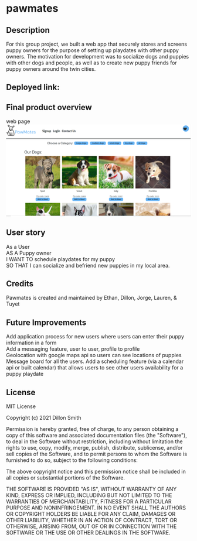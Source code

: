 # pawmates

## Description
For this group project, we built a web app that securely stores and screens puppy owners for the purpose of setting up playdates with other puppy owners.
The motivation for development was to socialize dogs and puppies with other dogs and people, as well as to create new puppy friends for puppy owners around the twin cities.


## Deployed link:

## Final product overview
web page
![](assets/images/screenshot.jpg)

## User story
As a User<br>
AS A Puppy owner<br>
I WANT TO schedule playdates for my puppy<br>
 SO THAT I can socialize and befriend new puppies in my local area.


## Credits
Pawmates is created and maintained by Ethan, Dillon, Jorge, Lauren, & Tuyet

## Future Improvements
Add application process for new users where users can enter their puppy information in a form<br>
Add a messaging feature, user to user, profile to profile<br>
Geolocation with google maps api so users can see locations of puppies<br>
Message board for all the users. 
Add a scheduling feature (via a calendar api or built calendar) that allows users to see other users availability for a puppy playdate<br>



## License
MIT License

Copyright (c) 2021 Dillon Smith

Permission is hereby granted, free of charge, to any person obtaining a copy
of this software and associated documentation files (the "Software"), to deal
in the Software without restriction, including without limitation the rights
to use, copy, modify, merge, publish, distribute, sublicense, and/or sell
copies of the Software, and to permit persons to whom the Software is
furnished to do so, subject to the following conditions:

The above copyright notice and this permission notice shall be included in all
copies or substantial portions of the Software.

THE SOFTWARE IS PROVIDED "AS IS", WITHOUT WARRANTY OF ANY KIND, EXPRESS OR
IMPLIED, INCLUDING BUT NOT LIMITED TO THE WARRANTIES OF MERCHANTABILITY,
FITNESS FOR A PARTICULAR PURPOSE AND NONINFRINGEMENT. IN NO EVENT SHALL THE
AUTHORS OR COPYRIGHT HOLDERS BE LIABLE FOR ANY CLAIM, DAMAGES OR OTHER
LIABILITY, WHETHER IN AN ACTION OF CONTRACT, TORT OR OTHERWISE, ARISING FROM,
OUT OF OR IN CONNECTION WITH THE SOFTWARE OR THE USE OR OTHER DEALINGS IN THE
SOFTWARE.
